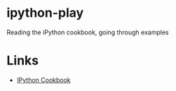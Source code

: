 # ipython-play
Reading the iPython cookbook, going through examples

# Links
* [IPython Cookbook](http://nbviewer.ipython.org/github/ipython-books/cookbook-code/tree/master/notebooks/)
